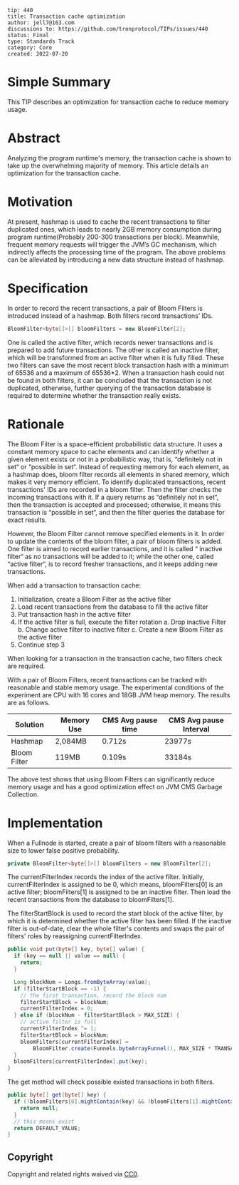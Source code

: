 ```
tip: 440
title: Transaction cache optimization
author: jell7@163.com
discussions to: https://github.com/tronprotocol/TIPs/issues/440
status: Final
type: Standards Track
category: Core
created: 2022-07-20
```

# Simple Summary

This TIP describes an optimization for transaction cache to reduce memory usage.

# Abstract

Analyzing the program runtime's memory, the transaction cache is shown to take up the overwhelming majority of memory. This article details an optimization for the transaction cache.

# Motivation
At present, hashmap is used to cache the recent transactions to filter duplicated ones, which leads to nearly 2GB memory consumption during program runtime(Probably 200-300 transactions per block). Meanwhile, frequent memory requests will trigger the JVM’s GC mechanism, which indirectly affects the processing time of the program. The above problems can be alleviated by introducing a new data structure instead of hashmap.

# Specification

In order to record the recent transactions, a pair of Bloom Filters is introduced instead of a hashmap. Both filters record transactions’ IDs.

``` Java
BloomFilter<byte[]>[] bloomFilters = new BloomFilter[2];
```

One is called the active filter, which records newer transactions and is prepared to add future transactions. The other is called an inactive filter, which will be transformed from an active filter when it is fully filled. These two filters can save the most recent block transaction hash with a minimum of 65536 and a maximum of 65536*2. When a transaction hash could not be found in both filters, it can be concluded that the transaction is not duplicated, otherwise, further querying of the transaction database is required to determine whether the transaction really exists.

# Rationale
The Bloom Filter is a space-efficient probabilistic data structure. It uses a constant memory space to cache elements and can identify whether a given element exists or not in a probabilistic way, that is, “definitely not in set“ or “possible in set“. Instead of requesting memory for each element, as a hashmap does, bloom filter records all elements in shared memory, which makes it very memory efficient. To identify duplicated transactions, recent transactions' IDs are recorded in a bloom filter. Then the filter checks the incoming transactions with it. If a query returns as “definitely not in set“, then the transaction is accepted and processed; otherwise, it means this transaction is “possible in set“, and then the filter queries the database for exact results.

However, the Bloom Filter cannot remove specified elements in it. In order to update the contents of the bloom filter, a pair of bloom filters is added. One filter is aimed to record earlier transactions, and it is called “ inactive filter“ as no transactions will be added to it; while the other one, called “active filter“, is to record fresher transactions, and it keeps adding new transactions.

When add a transaction to transaction cache:
1. Initialization, create a Bloom Filter as the active filter
2. Load recent transactions from the database to fill the active filter
3. Put transaction hash in the active filter
4. If the active filter is full, execute the filter rotation
   a. Drop inactive Filter
   b. Change active filter to inactive filter
   c. Create a new Bloom Filter as the active filter
5. Continue step 3

When looking for a transaction in the transaction cache, two filters check are required.

With a pair of Bloom Filters, recent transactions can be tracked with reasonable and stable memory usage.
The experimental conditions of the experiment are CPU with 16 cores and 18GB JVM heap memory. The results are as follows.

| Solution     | Memory Use | CMS Avg pause time | CMS Avg pause Interval |
|--------------|------------|--------------------|------------------------|
| Hashmap      | 2,084MB    | 0.712s             | 23977s                 |
| Bloom Filter | 119MB      | 0.109s             | 33184s                 |

The above test shows that using Bloom Filters can significantly reduce memory usage and has a good optimization effect on JVM CMS Garbage Collection.

# Implementation

When a Fullnode is started, create a pair of bloom filters with a reasonable size to lower false positive probability.

``` Java
private BloomFilter<byte[]>[] bloomFilters = new BloomFilter[2];
```

The currentFilterIndex records the index of the active filter. Initially, currentFilterIndex is assigned to be 0, which means, bloomFilters[0] is an active filter; bloomFilters[1] is assigned to be an inactive filter. Then load the recent transactions from the database to bloomFilters[1].

The filterStartBlock is used to record the start block of the active filter, by which it is determined whether the active filter has been filled. If the inactive filter is out-of-date, clear the whole filter's contents and swaps the pair of filters' roles by reassigning currentFilterIndex.

``` Java
public void put(byte[] key, byte[] value) {
  if (key == null || value == null) {
    return;
  }

  Long blockNum = Longs.fromByteArray(value);
  if (filterStartBlock == -1) {
    // the first transaction, record the block num
    filterStartBlock = blockNum;
    currentFilterIndex = 0;
  } else if (blockNum - filterStartBlock > MAX_SIZE) {
    // active filter is full
    currentFilterIndex ^= 1;
    filterStartBlock = blockNum;
    bloomFilters[currentFilterIndex] =
        BloomFilter.create(Funnels.byteArrayFunnel(), MAX_SIZE * TRANSACTION_COUNT);
  }
  bloomFilters[currentFilterIndex].put(key);
}
```

The get method will check possible existed transactions in both filters.

``` Java
public byte[] get(byte[] key) {
  if (!bloomFilters[0].mightContain(key) && !bloomFilters[1].mightContain(key)) {
    return null;
  }
  // this means exist
  return DEFAULT_VALUE;
}
```


## Copyright

Copyright and related rights waived via [CC0](LICENSE.md).

